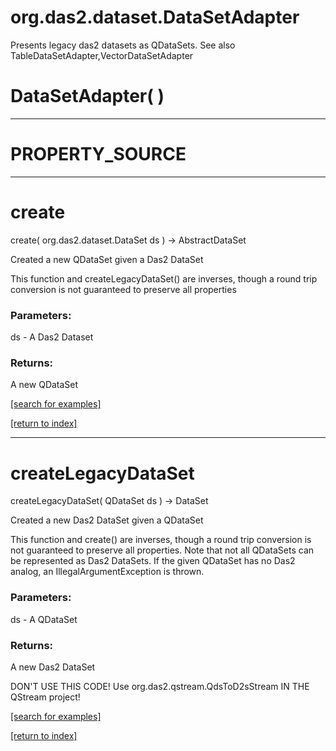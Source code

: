 # org.das2.dataset.DataSetAdapter

Presents legacy das2 datasets as QDataSets. See also TableDataSetAdapter,VectorDataSetAdapter

# DataSetAdapter( )


***
<a name="PROPERTY_SOURCE"></a>
# PROPERTY_SOURCE



***
<a name="create"></a>
# create
create( org.das2.dataset.DataSet ds ) &rarr; AbstractDataSet

Created a new QDataSet given a Das2 DataSet

 This function and createLegacyDataSet() are inverses, though a round trip conversion 
 is not guaranteed to preserve all properties

### Parameters:
ds - A Das2 Dataset

### Returns:
A new QDataSet

<a href="https://github.com/autoplot/dev/search?q=create&unscoped_q=create">[search for examples]</a>

<a href="https://github.com/autoplot/documentation/blob/master/javadoc/index-all.md">[return to index]</a>

***
<a name="createLegacyDataSet"></a>
# createLegacyDataSet
createLegacyDataSet( QDataSet ds ) &rarr; DataSet

Created a new Das2 DataSet given a QDataSet

 This function and create() are inverses, though a round trip conversion is not guaranteed to
 preserve all properties. Note that not all QDataSets can be represented as Das2 DataSets. If
 the given QDataSet has no Das2 analog, an IllegalArgumentException is thrown.

### Parameters:
ds - A QDataSet

### Returns:
A new Das2 DataSet
 
   DON'T USE THIS CODE!  Use org.das2.qstream.QdsToD2sStream IN THE QStream project!

<a href="https://github.com/autoplot/dev/search?q=createLegacyDataSet&unscoped_q=createLegacyDataSet">[search for examples]</a>

<a href="https://github.com/autoplot/documentation/blob/master/javadoc/index-all.md">[return to index]</a>


